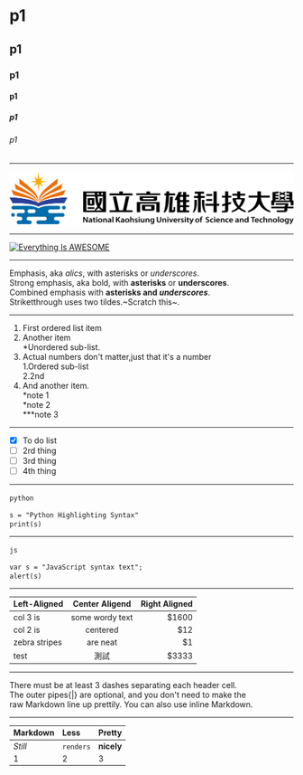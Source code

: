 # p1
## p1
### p1
#### p1
##### p1
###### p1
***

![NKUST](nkust.jpg "高科大")
***

[![Everything Is AWESOME](https://img.youtube.com/vi/StTqXEQ2l-Y/0.jpg)](https://www.youtube.com/watch?v=StTqXEQ2l-Y "Everything Is AWESOME")
***

Emphasis, aka _alics_, with asterisks or _underscores_.  
Strong emphasis, aka bold, with **asterisks** or **underscores**.  
Combined emphasis with **asterisks and _underscores_**.  
Striketthrough uses two tildes.~Scratch this~.  
***

1. First ordered list item  
2. Another item  
  *Unordered sub-list.  
3. Actual numbers don't matter,just that it's a number  
1.Ordered sub-list  
2.2nd  
4. And another item.  
  *note 1  
  *note 2  
  ***note 3  
***

- [x] To do list
- [ ] 2rd thing
- [ ] 3rd thing
- [ ] 4th thing
***

`python`
```
s = "Python Highlighting Syntax"
print(s)
```
***

`js`
```
var s = "JavaScript syntax text";
alert(s)
```
***

| Left-Aligned  | Center Aligend  | Right Aligned |
| :------------ | :-------------: | -----: |
| col 3 is      | some wordy text | $1600  |
| col 2 is      | centered        |    $12 |
| zebra stripes | are neat        |     $1 |
| test | 測試 | $3333 |
***

There must be at least 3 dashes separating each header cell.  
The outer pipes{|} are optional, and you don't need to make the   
raw Markdown line up prettily. You can also use inline Markdown.  
***

| Markdown |  Less  | Pretty |
| :------- | :----- | :----- |
| _Still_ | `renders` | **nicely**|
| 1 | 2 | 3 |

